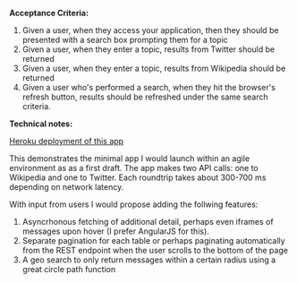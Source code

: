 **Acceptance Criteria:**

1. Given a user, when they access your application, then they should be presented with a search box prompting them for a topic
2. Given a user, when they enter a topic, results from Twitter should be returned
3. Given a user, when they enter a topic, results from Wikipedia should be returned
4. Given a user who's performed a search, when they hit the browser's refresh button, results should be refreshed under the same search criteria.

**Technical notes:**

[Heroku deployment of this app](http://topics-bcrom.herokuapp.com/)

This demonstrates the minimal app I would launch within an agile environment as
as a first draft.   The app makes two API calls: one to Wikipedia and one to
Twitter.  Each roundtrip takes about 300-700 ms depending on network latency.  

With input from users I would propose adding the follwing features:

1. Asyncrhonous fetching of additional detail, perhaps even iframes of messages
   upon hover (I prefer AngularJS for this).
2. Separate pagination for each table or perhaps paginating automatically
   from the REST endpoint when the user scrolls to the bottom of the page
3. A geo search to only return messages within a certain radius using a 
   great circle path function
